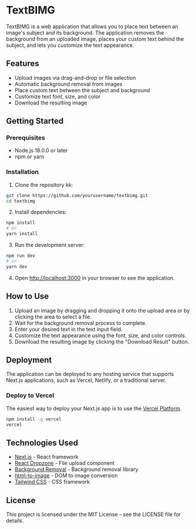 # TextBIMG

TextBIMG is a web application that allows you to place text between an image's subject and its background. The application removes the background from an uploaded image, places your custom text behind the subject, and lets you customize the text appearance.

## Features

- Upload images via drag-and-drop or file selection
- Automatic background removal from images
- Place custom text between the subject and background
- Customize text font, size, and color
- Download the resulting image

## Getting Started

### Prerequisites

- Node.js 18.0.0 or later
- npm or yarn

### Installation

1. Clone the repository kk:
```bash
git clone https://github.com/yourusername/textbimg.git
cd textbimg
```

2. Install dependencies:
```bash
npm install
# or
yarn install
```

3. Run the development server:
```bash
npm run dev
# or
yarn dev
```

4. Open [http://localhost:3000](http://localhost:3000) in your browser to see the application.

## How to Use

1. Upload an image by dragging and dropping it onto the upload area or by clicking the area to select a file.
2. Wait for the background removal process to complete.
3. Enter your desired text in the text input field.
4. Customize the text appearance using the font, size, and color controls.
5. Download the resulting image by clicking the "Download Result" button.

## Deployment

The application can be deployed to any hosting service that supports Next.js applications, such as Vercel, Netlify, or a traditional server.

### Deploy to Vercel

The easiest way to deploy your Next.js app is to use the [Vercel Platform](https://vercel.com/new?utm_medium=default-template&filter=next.js&utm_source=create-next-app&utm_campaign=create-next-app-readme).

```bash
npm install -g vercel
vercel
```

## Technologies Used

- [Next.js](https://nextjs.org/) - React framework
- [React Dropzone](https://react-dropzone.js.org/) - File upload component
- [Background Removal](https://github.com/imgly/background-removal-js) - Background removal library
- [html-to-image](https://github.com/bubkoo/html-to-image) - DOM to image conversion
- [Tailwind CSS](https://tailwindcss.com/) - CSS framework

## License

This project is licensed under the MIT License - see the LICENSE file for details.
